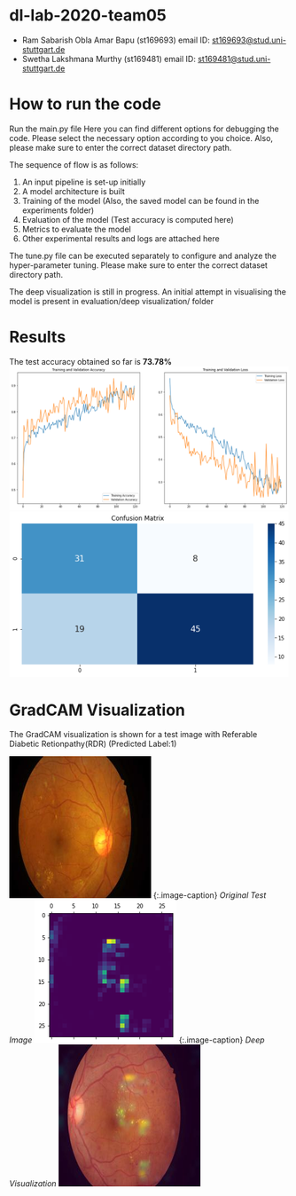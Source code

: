 # dl-lab-2020-team05
-   Ram Sabarish Obla Amar Bapu	(st169693)		email ID:  st169693@stud.uni-stuttgart.de
-   Swetha Lakshmana Murthy 		(st169481)		email ID:  st169481@stud.uni-stuttgart.de 

# How to run the code
Run the main.py file
Here you can find different options for debugging the code. Please select the necessary option according to you choice.
Also, please make sure to enter the correct dataset directory path.

The sequence of flow is as follows:
1.	An input pipeline is set-up initially
2.	A model architecture is built
3.	Training of the model	(Also, the saved model can be found in the experiments folder)
4.	Evaluation of the model	(Test accuracy is computed here)
5.	Metrics to evaluate the model
6.	Other experimental results and logs are attached here

The tune.py file can be executed separately to configure and analyze the hyper-parameter tuning.
Please make sure to enter the correct dataset directory path.

The deep visualization is still in progress. An initial attempt in visualising the model is present in evaluation/deep visualization/ folder

# Results

The test accuracy obtained so far is **73.78%**
![alt text](diabetic_retinopathy/experiments/Updated_Train_and_Validation_Accuracy.png)
![alt text](diabetic_retinopathy/experiments/Updated_Confusion_Matrix.png)

# GradCAM Visualization

The GradCAM visualization is shown for a test image with  Referable Diabetic Retionpathy(RDR)
(Predicted Label:1)

![alt text](diabetic_retinopathy/experiments/Original_image.jpg)
{:.image-caption}
*Original Test Image*
![alt text](diabetic_retinopathy/experiments/GradCAM_image.jpg)
{:.image-caption}
*Deep Visualization*
![alt text](diabetic_retinopathy/experiments/GradCAM_image_visualised.jpg)


